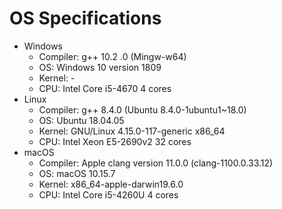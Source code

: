 # OS Specifications

- Windows
    - Compiler: g++ 10.2 .0 (Mingw-w64)
    - OS: Windows 10  version 1809
    - Kernel: -
    - CPU: Intel Core i5-4670 4 cores
- Linux
    - Compiler: g++ 8.4.0 (Ubuntu 8.4.0-1ubuntu1~18.0)
    - OS: Ubuntu 18.04.05
    - Kernel: GNU/Linux 4.15.0-117-generic x86_64
    - CPU: Intel Xeon E5-2690v2 32 cores
- macOS
    - Compiler: Apple clang version 11.0.0 (clang-1100.0.33.12)
    - OS: macOS 10.15.7
    - Kernel: x86_64-apple-darwin19.6.0
    - CPU: Intel Core i5-4260U 4 cores